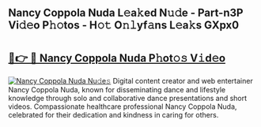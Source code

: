 ## Nancy Coppola Nuda L𝚎a𝚔ed N𝚞𝚍e - Part-n3P Vi𝚍𝚎o P𝚑𝚘tos - H𝚘𝚝 O𝚗𝚕yf𝚊ns L𝚎a𝚔s GXpx0

# <h2><a href="http://kf19q23.oniu.top/?m=Nancy+Coppola+Nuda">🔗👉 🔴 Nancy Coppola Nuda P𝚑ot𝚘𝚜 V𝚒d𝚎o</a></h2>

[![Nancy Coppola Nuda Nu𝚍e𝚜](https://i.imgur.com/0qMVB7G.gif)](http://kf19q23.oniu.top/?m=Nancy+Coppola+Nuda)
Digital content creator and web entertainer Nancy Coppola Nuda, known for disseminating dance and lifestyle knowledge through solo and collaborative dance presentations and short videos. Compassionate healthcare professional Nancy Coppola Nuda, celebrated for their dedication and kindness in caring for others.  
